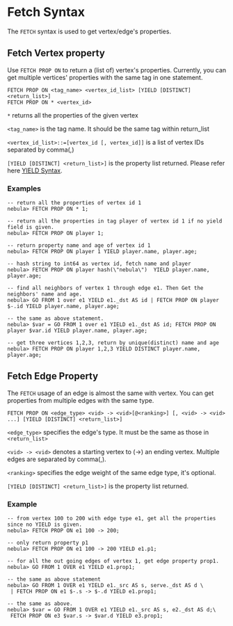 # Fetch Syntax

The `FETCH` syntax is used to get vertex/edge's properties.

## Fetch Vertex property

Use `FETCH PROP ON` to return a (list of) vertex's properties. Currently, you can get multiple vertices' properties with the same tag in one statement.

```ngql
FETCH PROP ON <tag_name> <vertex_id_list> [YIELD [DISTINCT] <return_list>]
FETCH PROP ON * <vertex_id>
```

`*` returns all the properties of the given vertex

`<tag_name>` is the tag name. It should be the same tag within return_list

`<vertex_id_list>::=[vertex_id [, vertex_id]]` is a list of vertex IDs separated by comma(,)

`[YIELD [DISTINCT] <return_list>]` is the property list returned. Please refer here [YIELD Syntax](yield-syntax.md).

### Examples

```ngql
-- return all the properties of vertex id 1
nebula> FETCH PROP ON * 1;

-- return all the properties in tag player of vertex id 1 if no yield field is given.
nebula> FETCH PROP ON player 1;

-- return property name and age of vertex id 1
nebula> FETCH PROP ON player 1 YIELD player.name, player.age;

-- hash string to int64 as vertex id, fetch name and player
nebula> FETCH PROP ON player hash(\"nebula\")  YIELD player.name, player.age;

-- find all neighbors of vertex 1 through edge e1. Then Get the neighbors' name and age.
nebula> GO FROM 1 over e1 YIELD e1._dst AS id | FETCH PROP ON player $-.id YIELD player.name, player.age;

-- the same as above statement.
nebula> $var = GO FROM 1 over e1 YIELD e1._dst AS id; FETCH PROP ON player $var.id YIELD player.name, player.age;

-- get three vertices 1,2,3, return by unique(distinct) name and age
nebula> FETCH PROP ON player 1,2,3 YIELD DISTINCT player.name, player.age;
```

## Fetch Edge Property

The `FETCH` usage of an edge is almost the same with vertex.
You can get properties from multiple edges with the same type.

```ngql
FETCH PROP ON <edge_type> <vid> -> <vid>[@<ranking>] [, <vid> -> <vid> ...] [YIELD [DISTINCT] <return_list>]
```

`<edge_type>` specifies the edge's type. It must be the same as those in `<return_list>`

`<vid> -> <vid>` denotes a starting vertex to (->) an ending vertex. Multiple edges are separated by comma(,).

`<ranking>` specifies the edge weight of the same edge type, it's optional.

`[YIELD [DISTINCT] <return_list>]` is the property list returned.

### Example

```ngql
-- from vertex 100 to 200 with edge type e1, get all the properties since no YIELD is given.
nebula> FETCH PROP ON e1 100 -> 200;

-- only return property p1
nebula> FETCH PROP ON e1 100 -> 200 YIELD e1.p1;

-- for all the out going edges of vertex 1, get edge property prop1.
nebula> GO FROM 1 OVER e1 YIELD e1.prop1;

-- the same as above statement
nebula> GO FROM 1 OVER e1 YIELD e1._src AS s, serve._dst AS d \
 | FETCH PROP ON e1 $-.s -> $-.d YIELD e1.prop1;

-- the same as above.
nebula> $var = GO FROM 1 OVER e1 YIELD e1._src AS s, e2._dst AS d;\
 FETCH PROP ON e3 $var.s -> $var.d YIELD e3.prop1;
```

